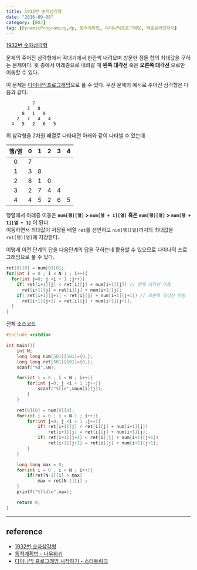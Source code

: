 ```yaml
---
title: 1932번 숫자삼각형
date: "2016-09-08"
category: [BOJ]
tag: [DynamicPrograming,dp, 동적계획법, 다이나믹프로그래밍, 백준온라인저지]
---
```


[1932번 숫자삼각형](https://www.acmicpc.net/problem/1932)

문제의 주어진 삼각형에서 꼭대기에서 한칸씩 내려오며 방문한 점들 합의 최대값을 구하는 문제이다. 윗 층에서 아래층으로 내려갈 때 **왼쪽 대각선** 혹은 **오른쪽 대각선** 으로만 이동할 수 있다.

이 문제는 [다이나믹프로그래밍](/algo/2016/05/15/Algo0-dynamic-programing/)으로 풀 수 있다. 우선 문제의 예시로 주어진 삼각형은 다음과 같다.

```
          7
        3   8
      8   1   0
    2   7   4   4
  4   5   2   6   5
```

위 삼각형을 2차원 배열로 나타내면 아래와 같이 나타낼 수 있는데

|행/열| 0 | 1 | 2 | 3 | 4 |
|:--:|:-:|:-:|:-:|:-:|:-:|
| 0  | 7 |
| 1  | 3 | 8 |
| 2  | 8 | 1 | 0 |
| 3  | 2 | 7 | 4 | 4 |
| 4  | 4 | 5 | 2 | 6 | 5 |   

행렬에서 아래층 이동은 **`num[행][열]` > `num[행 + 1][열]` 혹은 `num[행][열]` > `num[행 + 1][열 + 1]`** 이 된다.  
이동하면서 최대값이 저장될 배열 `ret`를 선언하고 `num[행][열]`까지의 최대값을 `ret[행][열]`에 저장한다.

이렇게 이전 단계의 답을 다음단계의 답을 구하는데 활용할 수 있으므로 다이나믹 프로그래밍으로 풀 수 있다.

```cpp
ret[0][0] = num[0][0];
for(int i = 0 ; i < N-1 ; i++){
  for(int j=0; j <i + 1 ;j++){
    if( ret[i+1][j] < ret[i][j] + num[i+1][j]) // 왼쪽 대각선 이동
      ret[i+1][j] = ret[i][j] + num[i+1][j];
    if( ret[i+1][j+1] < ret[i][j] + num[i+1][j+1]) // 오른쪽 대각선 이동
      ret[i+1][j+1] = ret[i][j] + num[i+1][j+1];
  }
}
```


전체 소스코드
```c
#include <cstdio>

int main(){
	int N;
	long long num[501][501]={0,};
	long long ret[501][501]={0,};
	scanf("%d",&N);

	for(int i = 0 ; i < N ; i++){
		for(int j=0; j <i + 1 ;j++){
			scanf("%lld",&num[i][j]);
		}
	}

	ret[0][0] = num[0][0];
	for(int i = 0 ; i < N-1 ; i++){
		for(int j=0; j <i + 1 ;j++){
			if( ret[i+1][j] < ret[i][j] + num[i+1][j])
				ret[i+1][j] = ret[i][j] + num[i+1][j];
			if( ret[i+1][j+1] < ret[i][j] + num[i+1][j+1])
				ret[i+1][j+1] = ret[i][j] + num[i+1][j+1];
		}
	}

	long long max = 0;
	for(int i = 0 ; i < N ; i++){
		if(ret[N-1][i] > max)
			max = ret[N-1][i] ;
	}
	printf("%lld\n",max);

	return 0;
}
```

---

## reference
- [1932번 숫자삼각형](https://www.acmicpc.net/problem/1932)
- [동적계획법 - 나무위키](https://namu.wiki/w/%EB%8F%99%EC%A0%81%20%EA%B3%84%ED%9A%8D%EB%B2%95)
- [다이나믹 프로그래밍 시작하기 - 스타트링크](https://www.youtube.com/embed/0o2hF-To_6Q)
